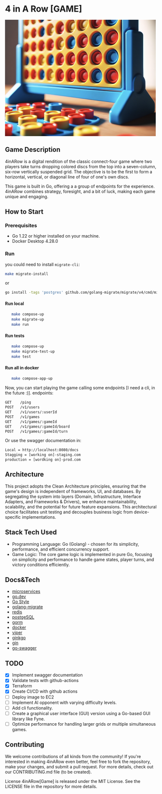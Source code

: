 # 4 in A Row [GAME]

<img src="./4inarow.png" alt="drawing" width="500"/>

## Game Description

4inARow is a digital rendition of the classic connect-four game where two players take turns dropping colored discs from the top into a seven-column, six-row vertically suspended grid. The objective is to be the first to form a horizontal, vertical, or diagonal line of four of one's own discs.

This game is built in Go, offering a a group of endpoints for the experience. 4inARow combines strategy, foresight, and a bit of luck, making each game unique and engaging.

## How to Start
### Prerequisites
- Go 1.22 or higher installed on your machine.
- Docker Desktop 4.28.0 
### Run

you could need to install `migrate-cli`:
```bash
make migrate-install
```
or
```bash
go install -tags 'postgres' github.com/golang-migrate/migrate/v4/cmd/migrate@latest
```
#### Run local
```bash
   make compose-up
   make migrate-up
   make run
```

#### Run tests
```bash
   make compose-up
   make migrate-test-up
   make test
```

#### Run all in docker
```bash
   make compose-app-up
```

Now, you can start playing the game calling some endpoints [I need a cli, in the future :)]. endpoints:

```
GET    /ping
POST   /v1/users
GET    /v1/users/:userId
POST   /v1/games
GET    /v1/games/:gameId
GET    /v1/games/:gameId/board
POST   /v1/games/:gameId/turn
```

Or use the swagger documentation in: 

```
Local = http://localhost:8080/docs
Stagging = [working on]-staging.com
production = [wordking on]-prod.com
```

## Architecture

This project adopts the Clean Architecture principles, ensuring that the game's design is independent of frameworks, UI, and databases. By segregating the system into layers (Domain, Infrastructure, Interface Adapters, and Frameworks & Drivers), we enhance maintainability, scalability, and the potential for future feature expansions. This architectural choice facilitates unit testing and decouples business logic from device-specific implementations.

## Stack Tech Used

- Programming Language: Go (Golang) - chosen for its simplicity, performance, and efficient concurrency support.
- Game Logic: The core game logic is implemented in pure Go, focusing on simplicity and performance to handle game states, player turns, and victory conditions efficiently.

## Docs&Tech
- [microservices](https://microservices.io/)
- [go.dev](https://go.dev/)
- [Go Style](https://google.github.io/styleguide/go/)
- [golang-migrate](https://github.com/golang-migrate/migrate)
- [redis](https://redis.com/)
- [postgeSQL](https://www.postgresql.org/)
- [gorm](gorm.io/gorm)
- [docker](https://www.docker.com/)
- [viper](github.com/spf13/viper)
- [ginkgo](github.com/onsi/ginkgo)
- [gin](github.com/gin-gonic/gin)
- [go-swagger](https://goswagger.io/go-swagger/)

## TODO
- [x] Implement swagger documentation
- [x] Validate tests with github-actions
- [x] Terraform
- [x] Create CI/CD with github actions
- [ ] Deploy image to EC2
- [ ] Implement AI opponent with varying difficulty levels.
- [ ] Add cli functionality.
- [ ] Create a graphical user interface (GUI) version using a Go-based GUI library like Fyne.
- [ ] Optimize performance for handling larger grids or multiple simultaneous games.

## Contributing
We welcome contributions of all kinds from the community! If you're interested in making 4inARow even better, feel free to fork the repository, make your changes, and submit a pull request. For more details, check out our CONTRIBUTING.md file (to be created).

License
4inARow[Game] is released under the MIT License. See the LICENSE file in the repository for more details.